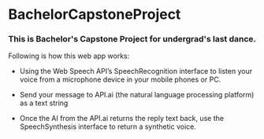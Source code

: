 # BachelorCapstoneProject

### This is Bachelor's Capstone Project for undergrad's last dance.

Following is how this web app works:

- Using the Web Speech API’s SpeechRecognition interface to listen your voice from a microphone device in your mobile phones or PC.

- Send your message to API.ai (the natural language processing platform) as a text string

- Once the AI from the API.ai returns the reply text back, use the SpeechSynthesis interface to return a synthetic voice.
